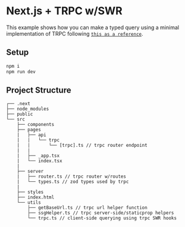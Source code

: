 # Next.js + TRPC w/SWR

This example shows how you can make a typed query using a minimal implementation of TRPC following [`this as a reference`](https://trpc.io/docs/nextjs).

## Setup

```bash
npm i
npm run dev
```

## Project Structure

```
┌── .next
├── node_modules
├── public
└── src
    ├── components
    ├── pages
    |   ├── api
    |   |   └── trpc
    |   |       └── [trpc].ts // trpc router endpoint
    |   |
    |   ├── _app.tsx
    |   └── index.tsx
    |
    ├── server
    |   ├── router.ts // trpc router w/routes
    |   └── types.ts // zod types used by trpc
    |
    ├── styles
    ├── index.html
    └── utils
        ├── getBaseUrl.ts // trpc url helper function
        ├── ssgHelper.ts // trpc server-side/staticprop helpers
        └── trpc.ts // client-side querying using trpc SWR hooks
```
